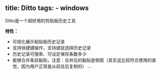 title: Ditto
tags:
    - windows
---

Ditto是一个超好用的剪贴板历史工具

__特性：__

- 可视化展示粘贴板历史记录
- 支持快捷键操作，支持键鼠选择历史记录
- 历史记录可搜索、可设定保存条数多少
- 能够合并条目黏贴，注意：合并后的黏贴是倒叙（其实这比较符合使用的直觉，因为用户正常是从前往后复制的）
...

<!-- expr -->